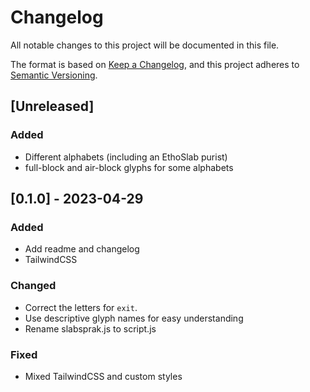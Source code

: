 # Changelog

All notable changes to this project will be documented in this file.

The format is based on [Keep a Changelog](https://keepachangelog.com/en/1.0.0/),
and this project adheres to [Semantic Versioning](https://semver.org/spec/v2.0.0.html).

## [Unreleased]

### Added

- Different alphabets (including an EthoSlab purist)
- full-block and air-block glyphs for some alphabets

## [0.1.0] - 2023-04-29

### Added

- Add readme and changelog
- TailwindCSS

### Changed

- Correct the letters for `exit`.
- Use descriptive glyph names for easy understanding
- Rename slabsprak.js to script.js

### Fixed

- Mixed TailwindCSS and custom styles